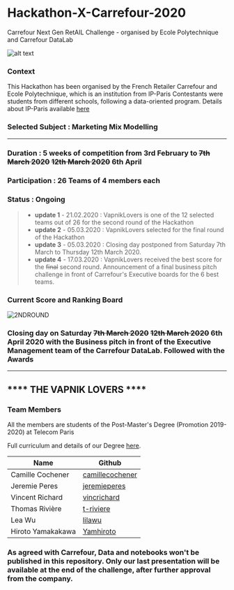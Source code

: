 # Hackathon-X-Carrefour-2020
Carrefour Next Gen RetAIL Challenge - organised by Ecole Polytechnique and Carrefour DataLab

![alt text](https://github.com/yamhiroto/Hackathon-X-Carrefour-2020/raw/master/hackathon-presentation.png)


### Context
This Hackathon has been organised by the French Retailer Carrefour and Ecole Polytechnique, which is an institution from IP-Paris
Contestants were students from different schools, following a data-oriented program.
Details about IP-Paris available [here](https://www.ip-paris.fr/en/home-en/ "here") 

### Selected Subject : Marketing Mix Modelling 

------
### Duration : 5 weeks of competition from 3rd February to ~~7th March 2020~~ ~~12th March 2020~~ 6th April
### Participation : 26 Teams of 4 members each
### Status : Ongoing

> - **update 1** - 21.02.2020 : VapnikLovers is one of the 12 selected teams out of 26 for the second round of the Hackathon 
> - **update 2** - 05.03.2020 : VapnikLovers selected for the final round of the Hackathon 
> - **update 3** - 05.03.2020 : Closing day postponed from Saturday 7th March to Thursday 12th March 2020.
> - **update 4** - 17.03.2020 : VapnikLovers received the best score for the ~~final~~ second round. Announcement of a final business pitch challenge in front of Carrefour's Executive boards for the 6 best teams.



### Current Score and Ranking Board

![2NDROUND](https://github.com/yamhiroto/Hackathon-X-Carrefour-2020/raw/master/2NDROUND.PNG)

### Closing day on Saturday ~~7th March 2020~~ ~~12th March 2020~~ 6th April 2020 with the Business pitch in front of the Executive Management team of the Carrefour DataLab.  Followed with the Awards 

------


## **** THE VAPNIK LOVERS ****

### Team Members  

All the members are students of the Post-Master's Degree (Promotion 2019-2020) at Telecom Paris

Full curriculum and details of our Degree [here](
https://www.telecom-paris.fr/en/post-masters-degree/all-post-masters-degree/post-masters-degree-in-big-data "here").

Name  | Github
------------- | -------------
Camille Cochener | [camillecochener](http://github.com/camillecochener "camillecochene") 
Jeremie Peres | [jeremieperes](http://github.com/jeremieperes "jeremieperes")
Vincent Richard | [vincrichard](http://github.com/vincrichard "vincrichard")
Thomas Rivière | [t-riviere](http://github.com/t-riviere "t-riviere")
Lea Wu | [lilawu](http://github.com/lilawu "lilawu")
Hiroto Yamakakawa | [Yamhiroto](http://github.com/yamhiroto "yamhiroto")


### As agreed with Carrefour, Data and notebooks won't be published in this repository. Only our last presentation will be available at the end of the challenge, after further approval from the company.




